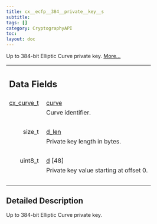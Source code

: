 ```yaml
---
title: cx__ecfp__384__private__key__s
subtitle:
tags: []
category: CryptographyAPI
toc:
layout: doc
---
```



<p>Up to 384-bit Elliptic Curve private key.  
 <a href="../cx__ecfp__384__private__key__s#details">More...</a></p>
<table class="memberdecls">
<tr class="heading"><td colspan="2"><h2 class="groupheader"><a name="pub-attribs"></a>
Data Fields</h2></td></tr>
<tr class="memitem:a474bc8df07e877791f9b39dac8f9a8df"><td class="memItemLeft" align="right" valign="top"><a id="a474bc8df07e877791f9b39dac8f9a8df"></a>
<a class="el" href="../ox__ec_8h#ada004671ae8fe2032d4c144ed6ebb837">cx_curve_t</a>&#160;</td><td class="memItemRight" valign="bottom"><a class="el" href="../cx__ecfp__384__private__key__s#a474bc8df07e877791f9b39dac8f9a8df">curve</a></td></tr>
<tr class="memdesc:a474bc8df07e877791f9b39dac8f9a8df"><td class="mdescLeft">&#160;</td><td class="mdescRight">Curve identifier. <br /></td></tr>
<tr class="separator:a474bc8df07e877791f9b39dac8f9a8df"><td class="memSeparator" colspan="2">&#160;</td></tr>
<tr class="memitem:a8dfb6c9c6fef9e7e170fbc5cfc348e4d"><td class="memItemLeft" align="right" valign="top"><a id="a8dfb6c9c6fef9e7e170fbc5cfc348e4d"></a>
size_t&#160;</td><td class="memItemRight" valign="bottom"><a class="el" href="../cx__ecfp__384__private__key__s#a8dfb6c9c6fef9e7e170fbc5cfc348e4d">d_len</a></td></tr>
<tr class="memdesc:a8dfb6c9c6fef9e7e170fbc5cfc348e4d"><td class="mdescLeft">&#160;</td><td class="mdescRight">Private key length in bytes. <br /></td></tr>
<tr class="separator:a8dfb6c9c6fef9e7e170fbc5cfc348e4d"><td class="memSeparator" colspan="2">&#160;</td></tr>
<tr class="memitem:a13b6e5e16d15478c081c5d8a84b5834a"><td class="memItemLeft" align="right" valign="top"><a id="a13b6e5e16d15478c081c5d8a84b5834a"></a>
uint8_t&#160;</td><td class="memItemRight" valign="bottom"><a class="el" href="../cx__ecfp__384__private__key__s#a13b6e5e16d15478c081c5d8a84b5834a">d</a> [48]</td></tr>
<tr class="memdesc:a13b6e5e16d15478c081c5d8a84b5834a"><td class="mdescLeft">&#160;</td><td class="mdescRight">Private key value starting at offset 0. <br /></td></tr>
<tr class="separator:a13b6e5e16d15478c081c5d8a84b5834a"><td class="memSeparator" colspan="2">&#160;</td></tr>
</table>
<a name="details" id="details"></a>

## Detailed Description

<div class="textblock"><p>Up to 384-bit Elliptic Curve private key. </p>
